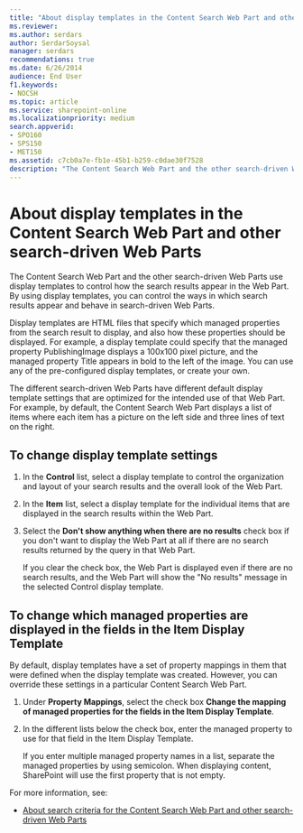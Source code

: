 ```yaml
---
title: "About display templates in the Content Search Web Part and other search-driven Web Parts"
ms.reviewer: 
ms.author: serdars
author: SerdarSoysal
manager: serdars
recommendations: true
ms.date: 6/26/2014
audience: End User
f1.keywords:
- NOCSH
ms.topic: article
ms.service: sharepoint-online
ms.localizationpriority: medium
search.appverid:
- SPO160
- SPS150
- MET150
ms.assetid: c7cb0a7e-fb1e-45b1-b259-c0dae30f7528
description: "The Content Search Web Part and the other search-driven Web Parts use display templates to control how the search results appear in the Web Part. By using display templates, you can control the ways in which search results appear and behave in search-driven Web Parts."
---
```


# About display templates in the Content Search Web Part and other search-driven Web Parts

The Content Search Web Part and the other search-driven Web Parts use display templates to control how the search results appear in the Web Part. By using display templates, you can control the ways in which search results appear and behave in search-driven Web Parts.
  
 Display templates are HTML files that specify which managed properties from the search result to display, and also how these properties should be displayed. For example, a display template could specify that the managed property PublishingImage displays a 100x100 pixel picture, and the managed property Title appears in bold to the left of the image. You can use any of the pre-configured display templates, or create your own. 
  
The different search-driven Web Parts have different default display template settings that are optimized for the intended use of that Web Part. For example, by default, the Content Search Web Part displays a list of items where each item has a picture on the left side and three lines of text on the right. 
  
## To change display template settings

1. In the **Control** list, select a display template to control the organization and layout of your search results and the overall look of the Web Part. 
    
2. In the **Item** list, select a display template for the individual items that are displayed in the search results within the Web Part. 
    
3. Select the **Don't show anything when there are no results** check box if you don't want to display the Web Part at all if there are no search results returned by the query in that Web Part. 
    
    If you clear the check box, the Web Part is displayed even if there are no search results, and the Web Part will show the "No results" message in the selected Control display template.
    
## To change which managed properties are displayed in the fields in the Item Display Template

By default, display templates have a set of property mappings in them that were defined when the display template was created. However, you can override these settings in a particular Content Search Web Part.
  
1. Under **Property Mappings**, select the check box **Change the mapping of managed properties for the fields in the Item Display Template**.
    
2. In the different lists below the check box, enter the managed property to use for that field in the Item Display Template. 
    
    If you enter multiple managed property names in a list, separate the managed properties by using semicolon. When displaying content, SharePoint will use the first property that is not empty.
    
For more information, see:
  
- [About search criteria for the Content Search Web Part and other search-driven Web Parts](https://support.office.com/article/9937e459-2b94-4a04-8c06-90696a7d94a8)
    

